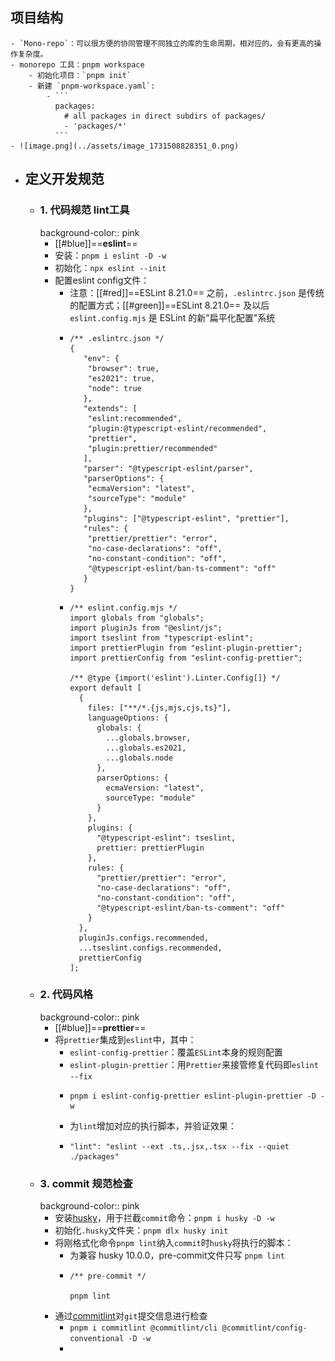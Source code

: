 ## 项目结构
	- `Mono-repo`：可以很方便的协同管理不同独立的库的生命周期，相对应的，会有更高的操作复杂度。
	- monorepo 工具：pnpm workspace
		- 初始化项目：`pnpm init`
		- 新建 `pnpm-workspace.yaml`:
			- ```
			  packages:
			    # all packages in direct subdirs of packages/
			    - 'packages/*'
			  ```
	- ![image.png](../assets/image_1731508828351_0.png)
- ## 定义开发规范
	- ### 1. 代码规范 lint工具
	  background-color:: pink
		- [[#blue]]==**eslint**==
		- 安装：`pnpm i eslint -D -w`
		- 初始化：`npx eslint --init`
		- 配置eslint config文件：
			- 注意：[[#red]]==ESLint 8.21.0== 之前，`.eslintrc.json` 是传统的配置方式；[[#green]]==ESLint 8.21.0== 及以后 `eslint.config.mjs` 是 ESLint 的新"扁平化配置"系统
			- ```
			  /** .eslintrc.json */
			  {
			     "env": {
			      "browser": true,
			      "es2021": true,
			      "node": true
			     },
			     "extends": [
			      "eslint:recommended",
			      "plugin:@typescript-eslint/recommended",
			      "prettier",
			      "plugin:prettier/recommended"
			     ],
			     "parser": "@typescript-eslint/parser",
			     "parserOptions": {
			      "ecmaVersion": "latest",
			      "sourceType": "module"
			     },
			     "plugins": ["@typescript-eslint", "prettier"],
			     "rules": {
			      "prettier/prettier": "error",
			      "no-case-declarations": "off",
			      "no-constant-condition": "off",
			      "@typescript-eslint/ban-ts-comment": "off"
			     }
			  }
			  ```
			- ```
			  /** eslint.config.mjs */
			  import globals from "globals";
			  import pluginJs from "@eslint/js";
			  import tseslint from "typescript-eslint";
			  import prettierPlugin from "eslint-plugin-prettier";
			  import prettierConfig from "eslint-config-prettier";
			  
			  /** @type {import('eslint').Linter.Config[]} */
			  export default [
			    {
			      files: ["**/*.{js,mjs,cjs,ts}"],
			      languageOptions: {
			        globals: {
			          ...globals.browser,
			          ...globals.es2021,
			          ...globals.node
			        },
			        parserOptions: {
			          ecmaVersion: "latest",
			          sourceType: "module"
			        }
			      },
			      plugins: {
			        "@typescript-eslint": tseslint,
			        prettier: prettierPlugin
			      },
			      rules: {
			        "prettier/prettier": "error",
			        "no-case-declarations": "off",
			        "no-constant-condition": "off",
			        "@typescript-eslint/ban-ts-comment": "off"
			      }
			    },
			    pluginJs.configs.recommended,
			    ...tseslint.configs.recommended,
			    prettierConfig
			  ];
			  ```
	- ### 2. 代码风格
	  background-color:: pink
		- [[#blue]]==**prettier**==
		- 将`prettier`集成到`eslint`中，其中：
			- `eslint-config-prettier`：覆盖`ESLint`本身的规则配置
			- `eslint-plugin-prettier`：用`Prettier`来接管修复代码即`eslint --fix`
			- ```
			  pnpm i eslint-config-prettier eslint-plugin-prettier -D -w
			  ```
			- 为`lint`增加对应的执行脚本，并验证效果：
			- ```
			  "lint": "eslint --ext .ts,.jsx,.tsx --fix --quiet ./packages"
			  ```
	- ### 3. commit 规范检查
	  background-color:: pink
		- 安装[husky](https://www.npmjs.com/package/husky)，用于拦截`commit`命令：`pnpm i husky -D -w`
		- 初始化`.husky`文件夹：`pnpm dlx husky init`
		- 将刚格式化命令`pnpm lint`纳入`commit`时`husky`将执行的脚本：
			- 为兼容 husky 10.0.0，pre-commit文件只写 `pnpm lint`
			- ```
			  /** pre-commit */
			  
			  pnpm lint
			  ```
		- 通过[commitlint](https://github.com/conventional-changelog/commitlint)对`git`提交信息进行检查
			- `pnpm i commitlint @commitlint/cli @commitlint/config-conventional -D -w`
			-